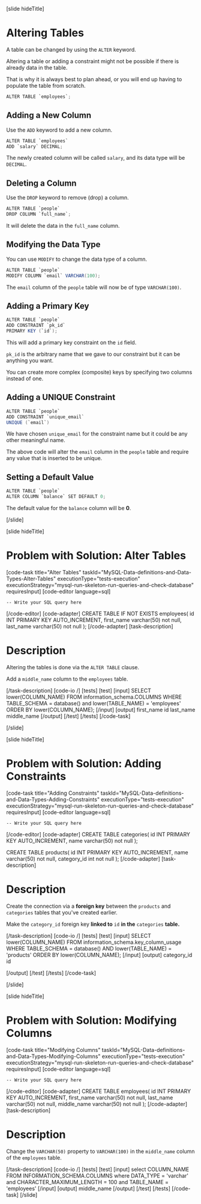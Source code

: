 [slide hideTitle]

# Altering Tables

A table can be changed by using the `ALTER` keyword.

Altering a table or adding a constraint might not be possible if there is already data in the table.

That is why it is always best to plan ahead, or you will end up having to populate the table from scratch.

```Java
ALTER TABLE `employees`;
```

## Adding a New Column

Use the `ADD` keyword to add a new column.

```Java
ALTER TABLE `employees`
ADD `salary` DECIMAL;
```

The newly created column will be called `salary`, and its data type will be `DECIMAL`.

## Deleting a Column

Use the `DROP` keyword to remove (drop) a column.

```Java
ALTER TABLE `people`
DROP COLUMN `full_name`; 
```

It will delete the data in the `full_name` column.

## Modifying the Data Type

You can use `MODIFY` to change the data type of a column.

```Java
ALTER TABLE `people`
MODIFY COLUMN `email` VARCHAR(100); 
```

The `email` column of the `people` table will now be of type `VARCHAR(100)`.

## Adding a Primary Key

```Java
ALTER TABLE `people`
ADD CONSTRAINT `pk_id` 
PRIMARY KEY (`id`); 
```

This will add a primary key constraint on the `id` field.

`pk_id` is the arbitrary name that we gave to our constraint but it can be anything you want.

You can create more complex (composite) keys by specifying two columns instead of one.

## Adding a UNIQUE Constraint

```Java
ALTER TABLE `people`
ADD CONSTRAINT `unique_email` 
UNIQUE (`email`)
```

We have chosen `unique_email` for the constraint name but it could be any other meaningful name.

The above code will alter the `email` column in the `people` table and require any value that is inserted to be unique.

## Setting a Default Value

```Java
ALTER TABLE `people`
ALTER COLUMN `balance` SET DEFAULT 0; 
```

The default value for the `balance` column will be **0**.

[/slide]

[slide hideTitle]
# Problem with Solution: Alter Tables
[code-task title="Alter Tables" taskId="MySQL-Data-definitions-and-Data-Types-Alter-Tables" executionType="tests-execution" executionStrategy="mysql-run-skeleton-run-queries-and-check-database" requiresInput]
[code-editor language=sql]
```
-- Write your SQL query here
```
[/code-editor]
[code-adapter]
CREATE TABLE IF NOT EXISTS employees(
	id INT PRIMARY KEY AUTO_INCREMENT,
	first_name varchar(50) not null,
	last_name varchar(50) not null
);
[/code-adapter]
[task-description]
# Description

Altering the tables is done via the `ALTER TABLE` clause. 

Add a `middle_name` column to the `employees` table. 

[/task-description]
[code-io /]
[tests]
[test]
[input]
SELECT lower(COLUMN_NAME) 
FROM information_schema.COLUMNS 
WHERE TABLE_SCHEMA = database()
    and lower(TABLE_NAME) = 'employees'
ORDER BY lower(COLUMN_NAME);
[/input]
[output]
first_name
id
last_name
middle_name
[/output]
[/test]
[/tests]
[/code-task]


[/slide]

[slide hideTitle]

# Problem with Solution: Adding Constraints

[code-task title="Adding Constraints" taskId="MySQL-Data-definitions-and-Data-Types-Adding-Constraints" executionType="tests-execution" executionStrategy="mysql-run-skeleton-run-queries-and-check-database" requiresInput]
[code-editor language=sql]
```
-- Write your SQL query here
```
[/code-editor]
[code-adapter]
CREATE TABLE categories(
	id INT PRIMARY KEY AUTO_INCREMENT,
	name varchar(50) not null
);

CREATE TABLE products(
	id INT PRIMARY KEY AUTO_INCREMENT,
	name varchar(50) not null,
	category_id int not null
);
[/code-adapter]
[task-description]
# Description

Create the connection via a **foreign key** between the `products` and `categories` tables that you've created earlier. 

Make the `category_id` foreign key **linked to** `id` **in the** `categories` **table.**

[/task-description]
[code-io /]
[tests]
[test]
[input]
SELECT lower(COLUMN_NAME) 
FROM information_schema.key_column_usage 
WHERE TABLE_SCHEMA = database() 
AND lower(TABLE_NAME) = 'products'
ORDER BY lower(COLUMN_NAME);
[/input]
[output]
category_id
id

[/output]
[/test]
[/tests]
[/code-task]


[/slide]

[slide hideTitle]

# Problem with Solution: Modifying Columns

[code-task title="Modifying Columns" taskId="MySQL-Data-definitions-and-Data-Types-Modifying-Columns" executionType="tests-execution" executionStrategy="mysql-run-skeleton-run-queries-and-check-database" requiresInput]
[code-editor language=sql]
```
-- Write your SQL query here
```
[/code-editor]
[code-adapter]
CREATE TABLE employees(
	id INT PRIMARY KEY AUTO_INCREMENT,
	first_name varchar(50) not null,
	last_name varchar(50) not null,
        middle_name varchar(50) not null
);
[/code-adapter]
[task-description]
# Description

Change the `VARCHAR(50)` property to `VARCHAR(100)` in the `middle_name` column of the `employees` table.

[/task-description]
[code-io /]
[tests]
[test]
[input]
select COLUMN_NAME
FROM INFORMATION_SCHEMA.COLUMNS
where DATA_TYPE = 'varchar'
and CHARACTER_MAXIMUM_LENGTH = 100
and TABLE_NAME = 'employees'
[/input]
[output]
middle_name
[/output]
[/test]
[/tests]
[/code-task]
[/slide]
